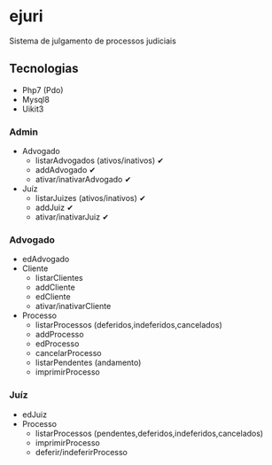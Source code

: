 # ejuri
Sistema de julgamento de processos judiciais

## Tecnologias
- Php7 (Pdo)
- Mysql8
- Uikit3

### Admin
- Advogado
    - listarAdvogados (ativos/inativos) ✔
    - addAdvogado ✔
    - ativar/inativarAdvogado ✔
- Juíz
    - listarJuizes (ativos/inativos) ✔
    - addJuiz ✔
    - ativar/inativarJuiz ✔

### Advogado
- edAdvogado
- Cliente
    - listarClientes
    - addCliente
    - edCliente
    - ativar/inativarCliente
- Processo
    - listarProcessos (deferidos,indeferidos,cancelados)
    - addProcesso
    - edProcesso
    - cancelarProcesso
    - listarPendentes (andamento)
    - imprimirProcesso

### Juíz
- edJuiz
- Processo
    - listarProcessos (pendentes,deferidos,indeferidos,cancelados)
    - imprimirProcesso
    - deferir/indeferirProcesso